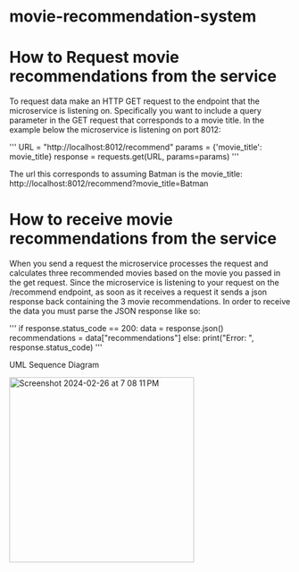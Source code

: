 # movie-recommendation-system
 
# How to Request movie recommendations from the service

To request data make an HTTP GET request to the endpoint that the microservice is listening on.
Specifically you want to include a query parameter in the GET request that corresponds to a movie title.
In the example below the microservice is listening on port 8012:

'''
URL = "http://localhost:8012/recommend"
params = {'movie_title': movie_title}
response = requests.get(URL, params=params)
'''


The url this corresponds to assuming Batman is the movie_title: http://localhost:8012/recommend?movie_title=Batman

# How to receive movie recommendations from the service

When you send a request the microservice processes the request and calculates three recommended movies based on the movie
you passed in the get request. Since the microservice is listening to your request on the /recommend endpoint,
as soon as it receives a request it sends a json response back containing the 3 movie recommendations. In order to receive the 
data you must parse the JSON response like so:

'''
if response.status_code == 200:
        data = response.json()
        recommendations = data["recommendations"]
    else:
        print("Error: ", response.status_code)
'''

UML Sequence Diagram<br>


<img width="331" alt="Screenshot 2024-02-26 at 7 08 11 PM" src="https://github.com/hamzabenaggoh/movie-recommendation-system/assets/54951481/ad0a721f-04a0-4ec3-864a-3a89fd5d24d2">

